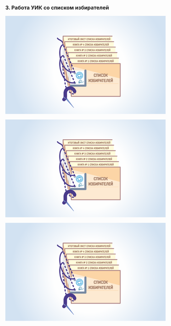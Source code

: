 ### 3. Работа УИК со списком избирателей

![ [Урок 3.1 - Основные правила работы со списком избирателей ](#lesson-4.03.1) ](./4.03.1.svg)

![ [Урок 3.2 - Уточнение списка избирателей на основании сведений, представляемых уполномоченными органами, и в связи с заявлениями избирателей ](#lesson-4.03.2) ](./4.03.2.svg)

![ [Урок 3.3 - Исключение из списка избирателей и включение в список избирателей данных об избирателях, подавших заявления о включении в список избирателей по месту нахождения за 45–3 дня до дня голосования ](#lesson-4.03.3) ](./4.03.3.svg)
